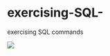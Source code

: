 # exercising-SQL-
exercising SQL commands 

<img src="https://s3.us-west-2.amazonaws.com/secure.notion-static.com/3ecb6a47-80eb-4caa-ba31-380006229d9c/db-join.png?X-Amz-Algorithm=AWS4-HMAC-SHA256&X-Amz-Content-Sha256=UNSIGNED-PAYLOAD&X-Amz-Credential=AKIAT73L2G45EIPT3X45%2F20220726%2Fus-west-2%2Fs3%2Faws4_request&X-Amz-Date=20220726T212337Z&X-Amz-Expires=86400&X-Amz-Signature=4105c90094de908463921a6640bcd6ca3ba882441d64b001ca69bfc911777a52&X-Amz-SignedHeaders=host&response-content-disposition=filename%20%3D%22db-join.png%22&x-id=GetObject" />
